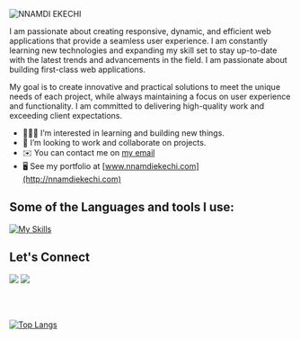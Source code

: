 ![NNAMDI EKECHI](https://github.com/namodynamic/namodynamic/assets/126875351/f7cda4e8-8228-4106-a279-d1d79f11155b)




 I am passionate about creating responsive, dynamic, and efficient web applications that provide a seamless user experience. I am constantly learning new technologies and expanding my skill set to stay up-to-date with the latest trends and advancements in the field. I am passionate about building first-class web applications.

My goal is to create innovative and practical solutions to meet the unique needs of each project, while always maintaining a focus on user experience and functionality. I am committed to delivering high-quality work and exceeding client expectations.
-  👨🏻‍💻   I’m interested in learning and building new things.
-  🤝   I’m looking to work and  collaborate on projects.
-  ✉️    You can contact me on [my email](mailto:ekechinnamdi@gmail.com)
-  🖥️   See my portfolio at [www.nnamdiekechi.com](http://nnamdiekechi.com)


 ## Some of the Languages and tools I use:
[![My Skills](https://skillicons.dev/icons?i=js,html,css,mongodb,express,react,nodejs,nextjs,ts,redux,threejs,tailwind,bootstrap,npm,docker,vite,git,postman,github,vercel,apple,stackoverflow,ai,figma,vscode)](https://skillicons.dev)
          
          

## Let's Connect

 
[ <img src="https://skillicons.dev/icons?i=twitter" />](https://twitter.com/namodynamic)
  <a href="https://linkedin.com/in/ekechinnamdi">
    <img src="https://skillicons.dev/icons?i=linkedin" />
  </a>




<br/>
<br/>


<p>
    
 [![Top Langs](https://github-readme-stats.vercel.app/api/top-langs/?username=namodynamic&layout=pie&langs_count=10)](https://github.com/namodynamic/github-readme-stats) 
<!---[![namodynamic's GitHub stats-Dark](https://github-readme-stats.vercel.app/api?username=namodynamic&show_icons=true&line_height=22&theme=dark#gh-dark-mode-only)](https://github.com/namodynamic/github-readme-stats#gh-dark-mode-only) --->
<!---[![namodynamic's GitHub stats-Light](https://github-readme-stats.vercel.app/api?username=namodynamic&show_icons=true&line_height=22&theme=default#gh-light-mode-only)](https://github.com/namodynamic/github-readme-stats#gh-light-mode-only) --->
</p>




<!---
namodynamic/namodynamic is a ✨ special ✨ repository because its `README.md` (this file) appears on your GitHub profile.
You can click the Preview link to take a look at your changes.
--->
